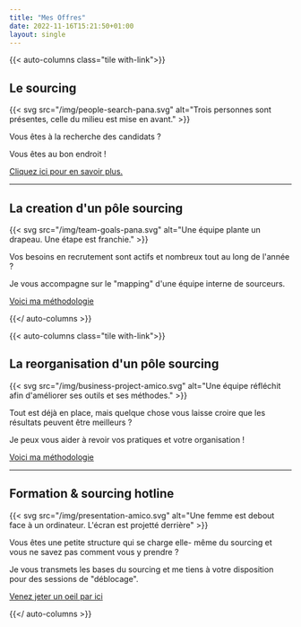 ```yaml
---
title: "Mes Offres"
date: 2022-11-16T15:21:50+01:00
layout: single
---
```


{{< auto-columns class="tile with-link">}}
## Le sourcing

{{< svg src="/img/people-search-pana.svg" alt="Trois personnes sont présentes, celle du milieu est mise en avant." >}}

Vous êtes à la recherche des candidats ?

Vous êtes au bon endroit !

[Cliquez ici pour en savoir plus.](sourcing)

----
## La creation d'un pôle sourcing
{{< svg src="/img/team-goals-pana.svg" alt="Une équipe plante un drapeau. Une étape est franchie." >}}

Vos besoins en recrutement sont actifs et nombreux tout au long de l'année ?

Je vous accompagne sur le "mapping" d'une équipe interne de sourceurs.

[Voici ma méthodologie](creation-pole-sourcing)

{{</ auto-columns >}}

{{< auto-columns class="tile with-link">}}
## La reorganisation d'un pôle sourcing
{{< svg src="/img/business-project-amico.svg" alt="Une équipe réfléchit afin d'améliorer ses outils et ses méthodes." >}}

Tout est déjà en place, mais quelque chose vous laisse croire que les résultats peuvent être meilleurs ?

Je peux vous aider à revoir vos pratiques et votre organisation !

[Voici ma méthodologie](reorganisation-pole-sourcing)

----
## Formation & sourcing hotline
{{< svg src="/img/presentation-amico.svg" alt="Une femme est debout face à un ordinateur. L'écran est projetté derrière" >}}

Vous êtes une petite structure qui se charge elle- même du sourcing et vous ne savez pas comment vous y prendre ?

Je vous transmets les bases du sourcing et me tiens à votre disposition pour des sessions de "déblocage".

[Venez jeter un oeil par ici](formation-et-hotline-sourcing)

{{</ auto-columns >}}